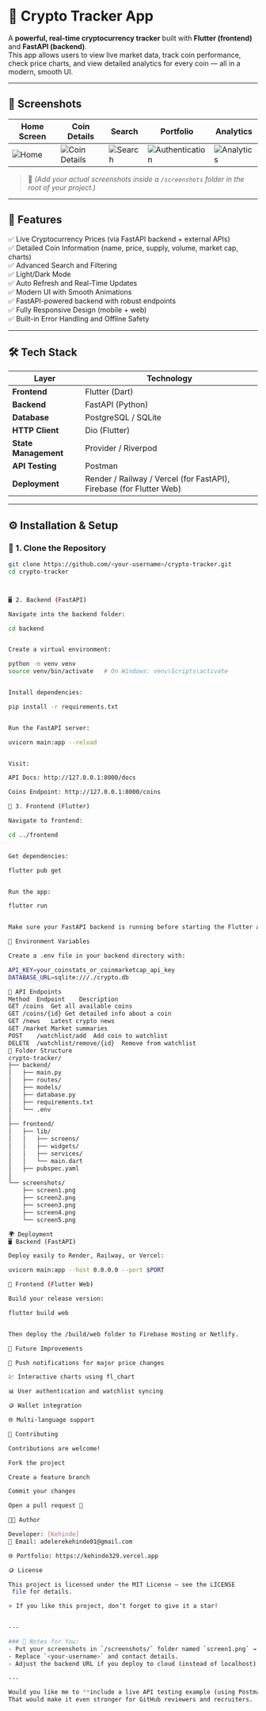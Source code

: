 # 🚀 Crypto Tracker App

A **powerful, real-time cryptocurrency tracker** built with **Flutter (frontend)** and **FastAPI (backend)**.  
This app allows users to view live market data, track coin performance, check price charts, and view detailed analytics for every coin — all in a modern, smooth UI.

---

## 📱 Screenshots

| Home Screen | Coin Details | Search | Portfolio | Analytics |
|--------------|---------------|----------|-------------|-------------|
| ![Home](screenshots/screenshot1.png) | ![Coin Details](screenshots/screenshot2.png) | ![Search](screenshots/screenshot3.png) | ![Authentication](screenshots/screenshot4.png) | ![Analytics](screenshots/screenshot4.png) |

> 📸 *(Add your actual screenshots inside a `/screenshots` folder in the root of your project.)*

---

## 🧠 Features

✅ Live Cryptocurrency Prices (via FastAPI backend + external APIs)  
✅ Detailed Coin Information (name, price, supply, volume, market cap, charts)  
✅ Advanced Search and Filtering  
✅ Light/Dark Mode  
✅ Auto Refresh and Real-Time Updates  
✅ Modern UI with Smooth Animations  
✅ FastAPI-powered backend with robust endpoints  
✅ Fully Responsive Design (mobile + web)  
✅ Built-in Error Handling and Offline Safety  

---

## 🛠️ Tech Stack

| Layer | Technology |
|-------|-------------|
| **Frontend** | Flutter (Dart) |
| **Backend** | FastAPI (Python) |
| **Database** | PostgreSQL / SQLite |
| **HTTP Client** | Dio (Flutter) |
| **State Management** | Provider / Riverpod |
| **API Testing** | Postman |
| **Deployment** | Render / Railway / Vercel (for FastAPI), Firebase (for Flutter Web) |

---

## ⚙️ Installation & Setup

### 🧩 1. Clone the Repository

```bash
git clone https://github.com/<your-username>/crypto-tracker.git
cd crypto-tracker



🖥️ 2. Backend (FastAPI)

Navigate into the backend folder:

cd backend


Create a virtual environment:

python -m venv venv
source venv/bin/activate   # On Windows: venv\Scripts\activate


Install dependencies:

pip install -r requirements.txt


Run the FastAPI server:

uvicorn main:app --reload


Visit:

API Docs: http://127.0.0.1:8000/docs

Coins Endpoint: http://127.0.0.1:8000/coins

📱 3. Frontend (Flutter)

Navigate to frontend:

cd ../frontend


Get dependencies:

flutter pub get


Run the app:

flutter run


Make sure your FastAPI backend is running before starting the Flutter app.

🔑 Environment Variables

Create a .env file in your backend directory with:

API_KEY=your_coinstats_or_coinmarketcap_api_key
DATABASE_URL=sqlite:///./crypto.db

🧮 API Endpoints
Method	Endpoint	Description
GET	/coins	Get all available coins
GET	/coins/{id}	Get detailed info about a coin
GET	/news	Latest crypto news
GET	/market	Market summaries
POST	/watchlist/add	Add coin to watchlist
DELETE	/watchlist/remove/{id}	Remove from watchlist
🧰 Folder Structure
crypto-tracker/
├── backend/
│   ├── main.py
│   ├── routes/
│   ├── models/
│   ├── database.py
│   ├── requirements.txt
│   └── .env
│
├── frontend/
│   ├── lib/
│   │   ├── screens/
│   │   ├── widgets/
│   │   ├── services/
│   │   └── main.dart
│   ├── pubspec.yaml
│
└── screenshots/
    ├── screen1.png
    ├── screen2.png
    ├── screen3.png
    ├── screen4.png
    └── screen5.png

🌍 Deployment
🖥 Backend (FastAPI)

Deploy easily to Render, Railway, or Vercel:

uvicorn main:app --host 0.0.0.0 --port $PORT

📱 Frontend (Flutter Web)

Build your release version:

flutter build web


Then deploy the /build/web folder to Firebase Hosting or Netlify.

🧠 Future Improvements

🔔 Push notifications for major price changes

💹 Interactive charts using fl_chart

📊 User authentication and watchlist syncing

🪙 Wallet integration

🌐 Multi-language support

💬 Contributing

Contributions are welcome!

Fork the project

Create a feature branch

Commit your changes

Open a pull request 🎉

👨‍💻 Author

Developer: [Kehinde]
📧 Email: adelerekehinde01@gmail.com

🌐 Portfolio: https://kehinde329.vercel.app

🪙 License

This project is licensed under the MIT License — see the LICENSE
 file for details.

⭐ If you like this project, don’t forget to give it a star!


---

### 🧩 Notes for You:
- Put your screenshots in `/screenshots/` folder named `screen1.png` → `screen5.png`.
- Replace `<your-username>` and contact details.
- Adjust the backend URL if you deploy to cloud (instead of localhost).

---

Would you like me to **include a live API testing example (using Postman or `curl`)** in the README as well?  
That would make it even stronger for GitHub reviewers and recruiters.
